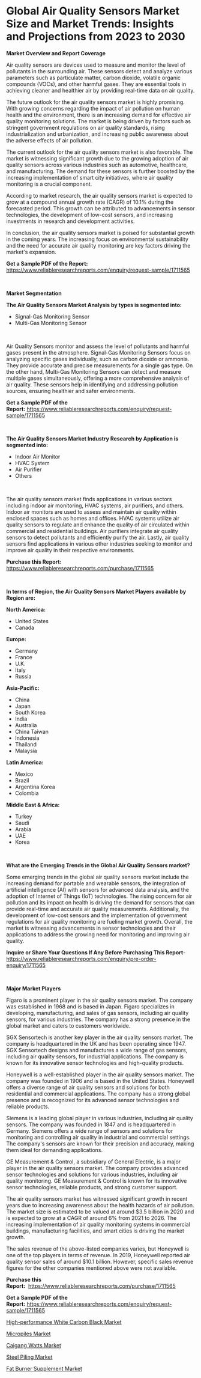 <p><h1>Global Air Quality Sensors Market Size and Market Trends: Insights and Projections from 2023 to 2030</h1></p><p><strong>Market Overview and Report Coverage</strong></p>
<p><p>Air quality sensors are devices used to measure and monitor the level of pollutants in the surrounding air. These sensors detect and analyze various parameters such as particulate matter, carbon dioxide, volatile organic compounds (VOCs), and other harmful gases. They are essential tools in achieving cleaner and healthier air by providing real-time data on air quality.</p><p>The future outlook for the air quality sensors market is highly promising. With growing concerns regarding the impact of air pollution on human health and the environment, there is an increasing demand for effective air quality monitoring solutions. The market is being driven by factors such as stringent government regulations on air quality standards, rising industrialization and urbanization, and increasing public awareness about the adverse effects of air pollution.</p><p>The current outlook for the air quality sensors market is also favorable. The market is witnessing significant growth due to the growing adoption of air quality sensors across various industries such as automotive, healthcare, and manufacturing. The demand for these sensors is further boosted by the increasing implementation of smart city initiatives, where air quality monitoring is a crucial component.</p><p>According to market research, the air quality sensors market is expected to grow at a compound annual growth rate (CAGR) of 10.1% during the forecasted period. This growth can be attributed to advancements in sensor technologies, the development of low-cost sensors, and increasing investments in research and development activities.</p><p>In conclusion, the air quality sensors market is poised for substantial growth in the coming years. The increasing focus on environmental sustainability and the need for accurate air quality monitoring are key factors driving the market's expansion.</p></p>
<p><strong>Get a Sample PDF of the Report:</strong> <a href="https://www.reliableresearchreports.com/enquiry/request-sample/1711565">https://www.reliableresearchreports.com/enquiry/request-sample/1711565</a></p>
<p>&nbsp;</p>
<p><strong>Market Segmentation</strong></p>
<p><strong>The Air Quality Sensors Market Analysis by types is segmented into:</strong></p>
<p><ul><li>Signal-Gas Monitoring Sensor</li><li>Multi-Gas Monitoring Sensor</li></ul></p>
<p>&nbsp;</p>
<p><p>Air Quality Sensors monitor and assess the level of pollutants and harmful gases present in the atmosphere. Signal-Gas Monitoring Sensors focus on analyzing specific gases individually, such as carbon dioxide or ammonia. They provide accurate and precise measurements for a single gas type. On the other hand, Multi-Gas Monitoring Sensors can detect and measure multiple gases simultaneously, offering a more comprehensive analysis of air quality. These sensors help in identifying and addressing pollution sources, ensuring healthier and safer environments.</p></p>
<p><strong>Get a Sample PDF of the Report:</strong>&nbsp;<a href="https://www.reliableresearchreports.com/enquiry/request-sample/1711565">https://www.reliableresearchreports.com/enquiry/request-sample/1711565</a></p>
<p>&nbsp;</p>
<p><strong>The Air Quality Sensors Market Industry Research by Application is segmented into:</strong></p>
<p><ul><li>Indoor Air Monitor</li><li>HVAC System</li><li>Air Purifier</li><li>Others</li></ul></p>
<p>&nbsp;</p>
<p><p>The air quality sensors market finds applications in various sectors including indoor air monitoring, HVAC systems, air purifiers, and others. Indoor air monitors are used to assess and maintain air quality within enclosed spaces such as homes and offices. HVAC systems utilize air quality sensors to regulate and enhance the quality of air circulated within commercial and residential buildings. Air purifiers integrate air quality sensors to detect pollutants and efficiently purify the air. Lastly, air quality sensors find applications in various other industries seeking to monitor and improve air quality in their respective environments.</p></p>
<p><strong>Purchase this Report:</strong>&nbsp; <a href="https://www.reliableresearchreports.com/purchase/1711565">https://www.reliableresearchreports.com/purchase/1711565</a></p>
<p>&nbsp;</p>
<p><strong>In terms of Region, the Air Quality Sensors Market Players available by Region are:</strong></p>
<p>
    <p> <strong> North America: </strong>
        <ul>
            <li>United States</li>
            <li>Canada</li>
        </ul>
        </p> 
    <p> <strong> Europe: </strong>
        <ul>
            <li>Germany</li>
            <li>France</li>
            <li>U.K.</li>
            <li>Italy</li>
            <li>Russia</li>
        </ul>
        </p> 
    <p> <strong> Asia-Pacific: </strong>
        <ul>
            <li>China</li>
            <li>Japan</li>
            <li>South Korea</li>
            <li>India</li>
            <li>Australia</li>
            <li>China Taiwan</li>
            <li>Indonesia</li>
            <li>Thailand</li>
            <li>Malaysia</li>
        </ul>
        </p> 
    <p> <strong> Latin America: </strong>
        <ul>
            <li>Mexico</li>
            <li>Brazil</li>
            <li>Argentina Korea</li>
            <li>Colombia</li>
        </ul>
        </p> 
    <p> <strong> Middle East & Africa: </strong>
        <ul>
            <li>Turkey</li>
            <li>Saudi</li>
            <li>Arabia</li>
            <li>UAE</li>
            <li>Korea</li>
        </ul>
    </p>
    </p>
<p>&nbsp;</p>
<p><strong>What are the Emerging Trends in the Global Air Quality Sensors market?</strong></p>
<p><p>Some emerging trends in the global air quality sensors market include the increasing demand for portable and wearable sensors, the integration of artificial intelligence (AI) with sensors for advanced data analysis, and the adoption of Internet of Things (IoT) technologies. The rising concern for air pollution and its impact on health is driving the demand for sensors that can provide real-time and accurate air quality measurements. Additionally, the development of low-cost sensors and the implementation of government regulations for air quality monitoring are fueling market growth. Overall, the market is witnessing advancements in sensor technologies and their applications to address the growing need for monitoring and improving air quality.</p></p>
<p><strong>Inquire or Share Your Questions If Any Before Purchasing This Report</strong>- <a href="https://www.reliableresearchreports.com/enquiry/pre-order-enquiry/1711565">https://www.reliableresearchreports.com/enquiry/pre-order-enquiry/1711565</a></p>
<p>&nbsp;</p>
<p><strong>Major Market Players</strong></p>
<p><p>Figaro is a prominent player in the air quality sensors market. The company was established in 1968 and is based in Japan. Figaro specializes in developing, manufacturing, and sales of gas sensors, including air quality sensors, for various industries. The company has a strong presence in the global market and caters to customers worldwide.</p><p>SGX Sensortech is another key player in the air quality sensors market. The company is headquartered in the UK and has been operating since 1947. SGX Sensortech designs and manufactures a wide range of gas sensors, including air quality sensors, for industrial applications. The company is known for its innovative sensor technologies and high-quality products.</p><p>Honeywell is a well-established player in the air quality sensors market. The company was founded in 1906 and is based in the United States. Honeywell offers a diverse range of air quality sensors and solutions for both residential and commercial applications. The company has a strong global presence and is recognized for its advanced sensor technologies and reliable products.</p><p>Siemens is a leading global player in various industries, including air quality sensors. The company was founded in 1847 and is headquartered in Germany. Siemens offers a wide range of sensors and solutions for monitoring and controlling air quality in industrial and commercial settings. The company's sensors are known for their precision and accuracy, making them ideal for demanding applications.</p><p>GE Measurement & Control, a subsidiary of General Electric, is a major player in the air quality sensors market. The company provides advanced sensor technologies and solutions for various industries, including air quality monitoring. GE Measurement & Control is known for its innovative sensor technologies, reliable products, and strong customer support.</p><p>The air quality sensors market has witnessed significant growth in recent years due to increasing awareness about the health hazards of air pollution. The market size is estimated to be valued at around $3.5 billion in 2020 and is expected to grow at a CAGR of around 6% from 2021 to 2026. The increasing implementation of air quality monitoring systems in commercial buildings, manufacturing facilities, and smart cities is driving the market growth.</p><p>The sales revenue of the above-listed companies varies, but Honeywell is one of the top players in terms of revenue. In 2019, Honeywell reported air quality sensor sales of around $10.1 billion. However, specific sales revenue figures for the other companies mentioned above were not available.</p></p>
<p><strong>Purchase this Report:</strong>&nbsp;&nbsp;<a href="https://www.reliableresearchreports.com/purchase/1711565">https://www.reliableresearchreports.com/purchase/1711565</a></p>
<p></p>
<p><strong>Get a Sample PDF of the Report:</strong>&nbsp;<a href="https://www.reliableresearchreports.com/enquiry/request-sample/1711565">https://www.reliableresearchreports.com/enquiry/request-sample/1711565</a></p>
<p><p><a href="https://medium.com/@santosh99915121/high-performance-white-carbon-black-market-trends-and-market-analysis-forecasted-for-period-afe30e8600ae">High-performance White Carbon Black Market</a></p><p><a href="https://www.linkedin.com/pulse/micropiles-market-share-amp-new-trends-analysis-report-rkqme/">Micropiles Market</a></p><p><a href="https://www.linkedin.com/pulse/caigang-watts-market-research-report-provides-thorough-industry-j5yqe/">Caigang Watts Market</a></p><p><a href="https://www.linkedin.com/pulse/steel-piling-market-size-share-global-analysis-report-x25ne/">Steel Piling Market</a></p><p><a href="https://medium.com/@s40138378/fat-burner-supplement-nbsp-market-focuses-on-market-share-size-and-projected-forecast-till-2030-5b0a2760d7e8">Fat Burner Supplement Market</a></p></p>